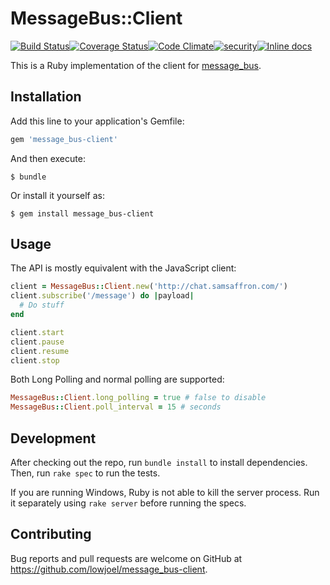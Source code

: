 # MessageBus::Client
[![Build Status](https://travis-ci.org/lowjoel/message_bus-client.svg?branch=master)](https://travis-ci.org/lowjoel/message_bus-client)[![Coverage Status](https://coveralls.io/repos/github/lowjoel/message_bus-client/badge.svg?branch=master)](https://coveralls.io/github/lowjoel/message_bus-client?branch=master)[![Code Climate](https://codeclimate.com/github/lowjoel/message_bus-client/badges/gpa.svg)](https://codeclimate.com/github/lowjoel/message_bus-client)[![security](https://hakiri.io/github/lowjoel/message_bus-client/master.svg)](https://hakiri.io/github/lowjoel/message_bus-client/master)[![Inline docs](http://inch-ci.org/github/lowjoel/message_bus-client.svg?branch=master)](http://inch-ci.org/github/lowjoel/message_bus-client)

This is a Ruby implementation of the client for
[message_bus](https://github.com/samsaffron/message_bus).

## Installation

Add this line to your application's Gemfile:

```ruby
gem 'message_bus-client'
```

And then execute:

    $ bundle

Or install it yourself as:

    $ gem install message_bus-client

## Usage

The API is mostly equivalent with the JavaScript client:

```ruby
client = MessageBus::Client.new('http://chat.samsaffron.com/')
client.subscribe('/message') do |payload|
  # Do stuff
end

client.start
client.pause
client.resume
client.stop
```

Both Long Polling and normal polling are supported:

```ruby
MessageBus::Client.long_polling = true # false to disable
MessageBus::Client.poll_interval = 15 # seconds
```

## Development

After checking out the repo, run `bundle install` to install dependencies. Then, run `rake spec` to
run the tests.

If you are running Windows, Ruby is not able to kill the server process. Run it separately using
`rake server` before running the specs.

## Contributing

Bug reports and pull requests are welcome on GitHub at
https://github.com/lowjoel/message_bus-client.


